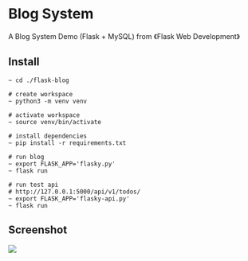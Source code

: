 Blog System
=========

A Blog System Demo (Flask + MySQL) from 《Flask Web Development》



## Install

```
~ cd ./flask-blog

# create workspace
~ python3 -m venv venv

# activate workspace
~ source venv/bin/activate

# install dependencies
~ pip install -r requirements.txt

# run blog
~ export FLASK_APP='flasky.py'
~ flask run

# run test api
# http://127.0.0.1:5000/api/v1/todos/
~ export FLASK_APP='flasky-api.py'
~ flask run
```



## Screenshot

![](https://github.com/ixiaopan/playground/raw/master/server/screenshots/blog-capture.png)
